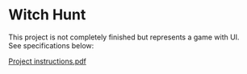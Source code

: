 # Witch Hunt

This project is not completely finished but represents a game with UI.<br/>
See specifications below:

[Project instructions.pdf](https://github.com/NathanVilmen/witch_hunt/files/15444114/PROJET.LO02.pdf)
